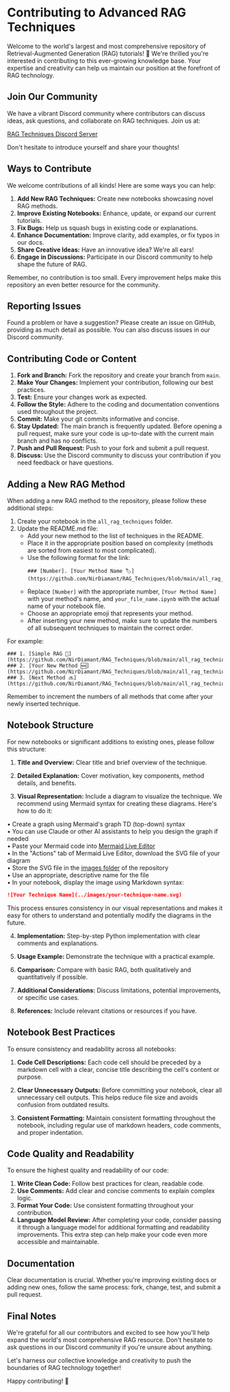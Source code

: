 # Contributing to Advanced RAG Techniques

Welcome to the world's largest and most comprehensive repository of Retrieval-Augmented Generation (RAG) tutorials! 🌟 We're thrilled you're interested in contributing to this ever-growing knowledge base. Your expertise and creativity can help us maintain our position at the forefront of RAG technology.

## Join Our Community

We have a vibrant Discord community where contributors can discuss ideas, ask questions, and collaborate on RAG techniques. Join us at:

[RAG Techniques Discord Server](https://discord.gg/cA6Aa4uyDX)

Don't hesitate to introduce yourself and share your thoughts!

## Ways to Contribute

We welcome contributions of all kinds! Here are some ways you can help:

1. **Add New RAG Techniques:** Create new notebooks showcasing novel RAG methods.
2. **Improve Existing Notebooks:** Enhance, update, or expand our current tutorials.
3. **Fix Bugs:** Help us squash bugs in existing code or explanations.
4. **Enhance Documentation:** Improve clarity, add examples, or fix typos in our docs.
5. **Share Creative Ideas:** Have an innovative idea? We're all ears!
6. **Engage in Discussions:** Participate in our Discord community to help shape the future of RAG.

Remember, no contribution is too small. Every improvement helps make this repository an even better resource for the community.

## Reporting Issues

Found a problem or have a suggestion? Please create an issue on GitHub, providing as much detail as possible. You can also discuss issues in our Discord community.

## Contributing Code or Content

1. **Fork and Branch:** Fork the repository and create your branch from `main`.
2. **Make Your Changes:** Implement your contribution, following our best practices.
3. **Test:** Ensure your changes work as expected.
4. **Follow the Style:** Adhere to the coding and documentation conventions used throughout the project.
5. **Commit:** Make your git commits informative and concise.
6. **Stay Updated:** The main branch is frequently updated. Before opening a pull request, make sure your code is up-to-date with the current main branch and has no conflicts.
7. **Push and Pull Request:** Push to your fork and submit a pull request.
8. **Discuss:** Use the Discord community to discuss your contribution if you need feedback or have questions.

## Adding a New RAG Method

When adding a new RAG method to the repository, please follow these additional steps:

1. Create your notebook in the `all_rag_techniques` folder.
2. Update the README.md file:
   - Add your new method to the list of techniques in the README.
   - Place it in the appropriate position based on complexity (methods are sorted from easiest to most complicated).
   - Use the following format for the link:
     ```
     ### [Number]. [Your Method Name 🏷️](https://github.com/NirDiamant/RAG_Techniques/blob/main/all_rag_techniques/your_file_name.ipynb)
     ```
   - Replace `[Number]` with the appropriate number, `[Your Method Name]` with your method's name, and `your_file_name.ipynb` with the actual name of your notebook file.
   - Choose an appropriate emoji that represents your method.
   - After inserting your new method, make sure to update the numbers of all subsequent techniques to maintain the correct order.

For example:
```
### 1. [Simple RAG 🌱](https://github.com/NirDiamant/RAG_Techniques/blob/main/all_rag_techniques/simple_rag.ipynb)
### 2. [Your New Method 🆕](https://github.com/NirDiamant/RAG_Techniques/blob/main/all_rag_techniques/your_new_method.ipynb)
### 3. [Next Method 🔜](https://github.com/NirDiamant/RAG_Techniques/blob/main/all_rag_techniques/next_method.ipynb)
```

Remember to increment the numbers of all methods that come after your newly inserted technique.

## Notebook Structure

For new notebooks or significant additions to existing ones, please follow this structure:

1. **Title and Overview:** Clear title and brief overview of the technique.

2. **Detailed Explanation:** Cover motivation, key components, method details, and benefits.

3. **Visual Representation:** Include a diagram to visualize the technique. We recommend using Mermaid syntax for creating these diagrams. Here's how to do it:

• Create a graph using Mermaid's graph TD (top-down) syntax<br>
• You can use Claude or other AI assistants to help you design the graph if needed<br>
• Paste your Mermaid code into [Mermaid Live Editor](https://mermaid.live/)<br>
• In the "Actions" tab of Mermaid Live Editor, download the SVG file of your diagram<br>
• Store the SVG file in the [images folder](https://github.com/NirDiamant/RAG_Techniques/tree/main/images) of the repository<br>
• Use an appropriate, descriptive name for the file<br>
• In your notebook, display the image using Markdown syntax:<br>
  ```markdown
  ![Your Technique Name](../images/your-technique-name.svg)
  ```

This process ensures consistency in our visual representations and makes it easy for others to understand and potentially modify the diagrams in the future.

4. **Implementation:** Step-by-step Python implementation with clear comments and explanations.

5. **Usage Example:** Demonstrate the technique with a practical example.

6. **Comparison:** Compare with basic RAG, both qualitatively and quantitatively if possible.

7. **Additional Considerations:** Discuss limitations, potential improvements, or specific use cases.

8. **References:** Include relevant citations or resources if you have.

## Notebook Best Practices

To ensure consistency and readability across all notebooks:

1. **Code Cell Descriptions:** Each code cell should be preceded by a markdown cell with a clear, concise title describing the cell's content or purpose.

2. **Clear Unnecessary Outputs:** Before committing your notebook, clear all unnecessary cell outputs. This helps reduce file size and avoids confusion from outdated results.

3. **Consistent Formatting:** Maintain consistent formatting throughout the notebook, including regular use of markdown headers, code comments, and proper indentation.

## Code Quality and Readability

To ensure the highest quality and readability of our code:

1. **Write Clean Code:** Follow best practices for clean, readable code.
2. **Use Comments:** Add clear and concise comments to explain complex logic.
3. **Format Your Code:** Use consistent formatting throughout your contribution.
4. **Language Model Review:** After completing your code, consider passing it through a language model for additional formatting and readability improvements. This extra step can help make your code even more accessible and maintainable.

## Documentation

Clear documentation is crucial. Whether you're improving existing docs or adding new ones, follow the same process: fork, change, test, and submit a pull request.

## Final Notes

We're grateful for all our contributors and excited to see how you'll help expand the world's most comprehensive RAG resource. Don't hesitate to ask questions in our Discord community if you're unsure about anything.

Let's harness our collective knowledge and creativity to push the boundaries of RAG technology together!

Happy contributing! 🚀